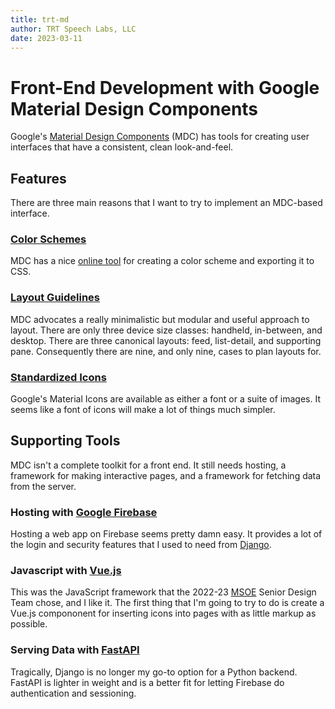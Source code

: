 ```yaml
---
title: trt-md
author: TRT Speech Labs, LLC
date: 2023-03-11
---
```


# Front-End Development with Google Material Design Components

Google's [Material Design Components](https://m3.material.io) (MDC) has tools for creating user interfaces that have a consistent, clean look-and-feel.

## Features 

There are three main reasons that I want to try to implement an MDC-based interface.

### [Color Schemes](https://m3.material.io/styles/color/overview)

MDC has a nice [online tool](https://m3.material.io/theme-builder#/custom) for creating a color scheme and exporting it to CSS.

### [Layout Guidelines](https://m3.material.io/foundations/layout/understanding-layout)

MDC advocates a really minimalistic but modular and useful approach to layout.
There are only three device size classes: handheld, in-between, and desktop.
There are three canonical layouts: feed, list-detail, and supporting pane.
Consequently there are nine, and only nine, cases to plan layouts for.

### [Standardized Icons](https://fonts.google.com/icons?selected=Material+Icons)

Google's Material Icons are available as either a font or a suite of images.
It seems like a font of icons will make a lot of things much simpler.

## Supporting Tools

MDC isn't a complete toolkit for a front end.
It still needs hosting, a framework for making interactive pages, and a framework for fetching data from the server.

### Hosting with [Google Firebase](https://firebase.google.com)

Hosting a web app on Firebase seems pretty damn easy.
It provides a lot of the login and security features that I used to need from [Django](https://djangoproject.com).

### Javascript with [Vue.js](https://vuejs.org)

This was the JavaScript framework that the 2022-23 [MSOE](https://msoe.edu) Senior Design Team chose, and I like it.
The first thing that I'm going to try to do is create a Vue.js compononent for inserting icons into pages with as little markup as possible.

### Serving Data with [FastAPI](https://fastapi.tiangolo.com/)

Tragically, Django is no longer my go-to option for a Python backend.
FastAPI is lighter in weight and is a better fit for letting Firebase do authentication and sessioning.
